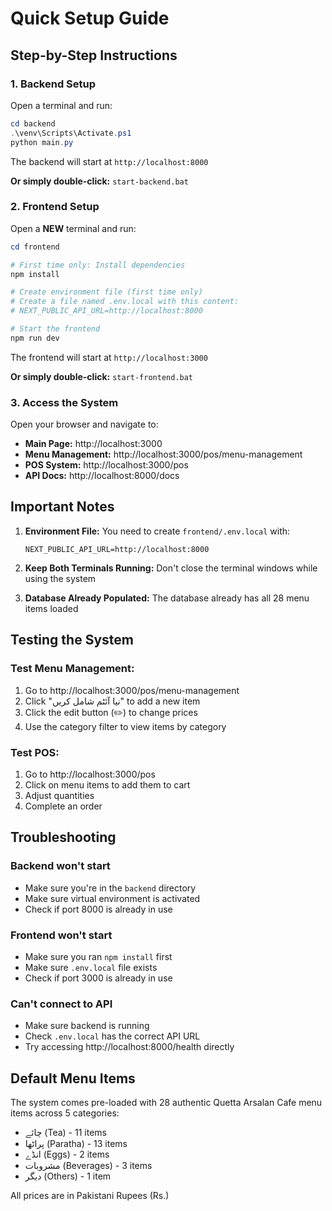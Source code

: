 # Quick Setup Guide

## Step-by-Step Instructions

### 1. Backend Setup

Open a terminal and run:

```powershell
cd backend
.\venv\Scripts\Activate.ps1
python main.py
```

The backend will start at `http://localhost:8000`

**Or simply double-click:** `start-backend.bat`

### 2. Frontend Setup

Open a **NEW** terminal and run:

```powershell
cd frontend

# First time only: Install dependencies
npm install

# Create environment file (first time only)
# Create a file named .env.local with this content:
# NEXT_PUBLIC_API_URL=http://localhost:8000

# Start the frontend
npm run dev
```

The frontend will start at `http://localhost:3000`

**Or simply double-click:** `start-frontend.bat`

### 3. Access the System

Open your browser and navigate to:
- **Main Page:** http://localhost:3000
- **Menu Management:** http://localhost:3000/pos/menu-management
- **POS System:** http://localhost:3000/pos
- **API Docs:** http://localhost:8000/docs

## Important Notes

1. **Environment File:** You need to create `frontend/.env.local` with:
   ```
   NEXT_PUBLIC_API_URL=http://localhost:8000
   ```

2. **Keep Both Terminals Running:** Don't close the terminal windows while using the system

3. **Database Already Populated:** The database already has all 28 menu items loaded

## Testing the System

### Test Menu Management:
1. Go to http://localhost:3000/pos/menu-management
2. Click "نیا آئٹم شامل کریں" to add a new item
3. Click the edit button (✏️) to change prices
4. Use the category filter to view items by category

### Test POS:
1. Go to http://localhost:3000/pos
2. Click on menu items to add them to cart
3. Adjust quantities
4. Complete an order

## Troubleshooting

### Backend won't start
- Make sure you're in the `backend` directory
- Make sure virtual environment is activated
- Check if port 8000 is already in use

### Frontend won't start
- Make sure you ran `npm install` first
- Make sure `.env.local` file exists
- Check if port 3000 is already in use

### Can't connect to API
- Make sure backend is running
- Check `.env.local` has the correct API URL
- Try accessing http://localhost:8000/health directly

## Default Menu Items

The system comes pre-loaded with 28 authentic Quetta Arsalan Cafe menu items across 5 categories:
- چائے (Tea) - 11 items
- پراٹھا (Paratha) - 13 items  
- انڈے (Eggs) - 2 items
- مشروبات (Beverages) - 3 items
- دیگر (Others) - 1 item

All prices are in Pakistani Rupees (Rs.)


